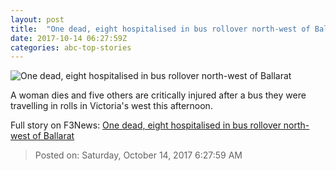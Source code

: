 ```yaml
---
layout: post
title:  "One dead, eight hospitalised in bus rollover north-west of Ballarat"
date: 2017-10-14 06:27:59Z
categories: abc-top-stories
---
```


![One dead, eight hospitalised in bus rollover north-west of Ballarat](http://www.abc.net.au/news/image/9050562-1x1-700x700.jpg)

A woman dies and five others are critically injured after a bus they were travelling in rolls in Victoria's west this afternoon.


Full story on F3News: [One dead, eight hospitalised in bus rollover north-west of Ballarat](http://www.f3nws.com/n/vQY33C)

> Posted on: Saturday, October 14, 2017 6:27:59 AM

